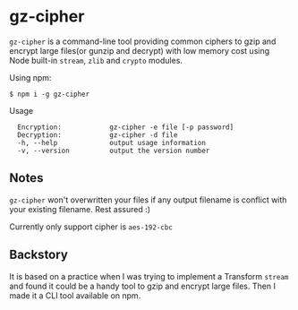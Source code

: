 # gz-cipher

`gz-cipher` is a command-line tool providing common ciphers to gzip and encrypt large files(or gunzip and decrypt) with low memory cost using Node built-in `stream`, `zlib` and `crypto` modules.

Using npm:
```shell
$ npm i -g gz-cipher
```

Usage
```
  Encryption:            gz-cipher -e file [-p password]
  Decryption:            gz-cipher -d file
  -h, --help             output usage information
  -v, --version          output the version number
```

## Notes

`gz-cipher` won't overwritten your files if any output filename is conflict with your existing filename. Rest assured :)

Currently only support cipher is `aes-192-cbc`


## Backstory

It is based on a practice when I was trying to implement a Transform `stream` and found it could be a handy tool to gzip and encrypt large files. Then I made it a CLI tool available on npm.

